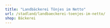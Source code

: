 ```yaml
---
title: "Landbäckerei Tönjes im Netto"
url: /stadland/landbaeckerei-toenjes-im-netto/
shop: Bäckerei
---
```

